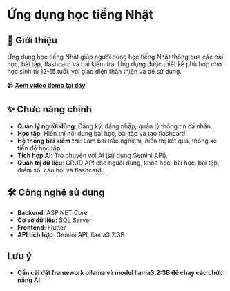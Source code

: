 # Ứng dụng học tiếng Nhật

## 🚀 Giới thiệu
Ứng dụng học tiếng Nhật giúp người dùng học tiếng Nhật thông qua các bài học, bài tập, flashcard và bài kiểm tra. Ứng dụng được thiết kế phù hợp cho học sinh từ 12-15 tuổi, với giao diện thân thiện và dễ sử dụng.

📹 **[Xem video demo tại đây](https://drive.google.com/drive/folders/1BpI5NZStRyDMd0wQO_Fy3MwEUk2EcPKF?usp=drive_link)**

## ✨ Chức năng chính
- **Quản lý người dùng**: Đăng ký, đăng nhập, quản lý thông tin cá nhân.
- **Học tập**: Hiển thị nội dung bài học, bài tập và tạo flashcard.
- **Hệ thống bài kiểm tra**: Làm bài trắc nghiệm, hiển thị kết quả, thống kê tiến độ học tập.
- **Tích hợp AI**: Trò chuyện với AI (sử dụng Gemini API).
- **Quản trị dữ liệu**: CRUD API cho người dùng, khóa học, bài học, bài tập, điểm số, câu hỏi và flashcard...

## 🛠️ Công nghệ sử dụng
- **Backend**: ASP.NET Core
- **Cơ sở dữ liệu**: SQL Server
- **Frontend**: Flutter
- **API tích hợp**: Gemini API, llama3.2:3B

## Lưu ý
- **Cần cài đặt framework ollama và model llama3.2:3B để chay các chức năng AI**
